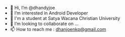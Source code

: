- 👋 Hi, I’m @dhandyjoe
- 👀 I’m interested in Android Developer
- 🌱 I'm a student at Satya Wacana Christian University
- 💞️ I’m looking to collaborate on ...
- 📫 How to reach me : dhanjoenkp@gmail.com

<!---
dhandyjoe/dhandyjoe is a ✨ special ✨ repository because its `README.md` (this file) appears on your GitHub profile.
You can click the Preview link to take a look at your changes.
--->

